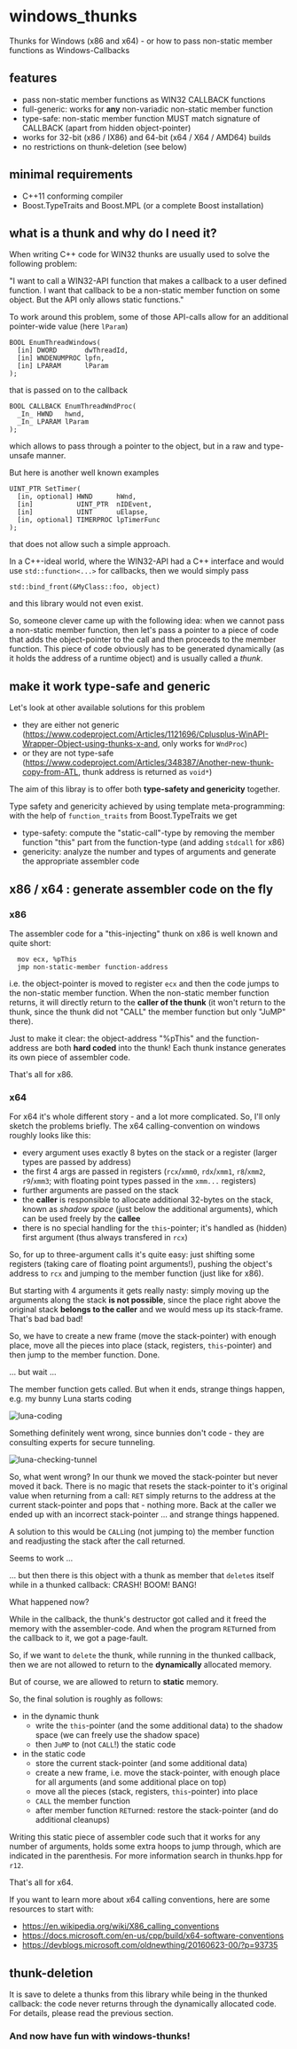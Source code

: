 # windows_thunks
Thunks for Windows (x86 and x64) - or how to pass non-static member functions as Windows-Callbacks

## features
- pass non-static member functions as WIN32 CALLBACK functions
- full-generic: works for __any__ non-variadic non-static member function
- type-safe: non-static member function MUST match signature of CALLBACK (apart from hidden object-pointer) 
- works for 32-bit (x86 / IX86) and 64-bit (x64 / X64 / AMD64) builds
- no restrictions on thunk-deletion (see below)

## minimal requirements
- C++11 conforming compiler
- Boost.TypeTraits and Boost.MPL (or a complete Boost installation)

## what is a thunk and why do I need it?
When writing C++ code for WIN32 thunks are usually used to solve the following problem:

"I want to call a WIN32-API function that makes a callback to a user defined function. I want that callback to be a non-static member function on some object. But the API only allows static functions."

To work around this problem, some of those API-calls allow for an additional pointer-wide value (here `lParam`)
```
BOOL EnumThreadWindows(
  [in] DWORD       dwThreadId,
  [in] WNDENUMPROC lpfn,
  [in] LPARAM      lParam
);
```
that is passed on to the callback
```
BOOL CALLBACK EnumThreadWndProc(
  _In_ HWND   hwnd,
  _In_ LPARAM lParam
);
```
which allows to pass through a pointer to the object, but in a raw and type-unsafe manner.

But here is another well known examples
```
UINT_PTR SetTimer(
  [in, optional] HWND      hWnd,
  [in]           UINT_PTR  nIDEvent,
  [in]           UINT      uElapse,
  [in, optional] TIMERPROC lpTimerFunc
);
```
that does not allow such a simple approach.

In a C++-ideal world, where the WIN32-API had a C++ interface and would use `std::function<...>` for callbacks, then we would simply pass

```std::bind_front(&MyClass::foo, object)```

and this library would not even exist.

So, someone clever came up with the following idea: when we cannot pass a non-static member function, then let's pass a pointer to a piece of code that adds the object-pointer to the call and then proceeds to the member function. This piece of code obviously has to be generated dynamically (as it holds the address of a runtime object) and is usually called a _thunk_.

## make it work type-safe and generic
Let's look at other available solutions for this problem 
- they are either not generic (https://www.codeproject.com/Articles/1121696/Cplusplus-WinAPI-Wrapper-Object-using-thunks-x-and, only works for `WndProc`)
- or they are not type-safe (https://www.codeproject.com/Articles/348387/Another-new-thunk-copy-from-ATL, thunk address is returned as `void*`)

The aim of this libray is to offer both __type-safety and genericity__ together.

Type safety and genericity achieved by using template meta-programming: with the help of `function_traits` from Boost.TypeTraits we get
- type-safety: compute the "static-call"-type by removing the member function "this" part from the function-type (and adding `stdcall` for x86)
- genericity: analyze the number and types of arguments and generate the appropriate assembler code

## x86 / x64 : generate assembler code on the fly
### x86
The assembler code for a "this-injecting" thunk on x86 is well known and quite short:
```
  mov ecx, %pThis
  jmp non-static-member function-address
```
i.e. the object-pointer is moved to register `ecx` and then the code jumps to the non-static member function. When the non-static member function returns, it will directly return to the __caller of the thunk__ (it won't return to the thunk, since the thunk did not "CALL" the member function but only "JuMP" there).

Just to make it clear: the object-address "%pThis" and the function-address are both __hard coded__ into the thunk! Each thunk instance generates its own piece of assembler code.

That's all for x86. 

### x64
For x64 it's whole different story - and a lot more complicated. So, I'll only sketch the problems briefly. The x64 calling-convention on windows roughly looks like this:

- every argument uses exactly 8 bytes on the stack or a register (larger types are passed by address)
- the first 4 args are passed in registers (`rcx`/`xmm0`, `rdx`/`xmm1`, `r8`/`xmm2`, `r9`/`xmm3`;  with floating point types passed in the `xmm...` registers)
- further arguments are passed on the stack
- the __caller__ is responsible to allocate additional 32-bytes on the stack, known as _shadow space_ (just below the additional arguments), which can be used freely by the __callee__ 
- there is no special handling for the `this`-pointer; it's handled as (hidden) first argument (thus always transfered in `rcx`)

So, for up to three-argument calls it's quite easy: just shifting some registers (taking care of floating point arguments!), pushing the object's address to `rcx` and jumping to the member function (just like for x86).

But starting with 4 arguments it gets really nasty: simply moving up the arguments along the stack __is not possible__, since the place right above the original stack __belongs to the caller__ and we would mess up its stack-frame. That's bad bad bad!

So, we have to create a new frame (move the stack-pointer) with enough place, move all the pieces into place (stack, registers, `this`-pointer) and then jump to the member function. Done.

... but wait ...

The member function gets called. But when it ends, strange things happen, e.g. my bunny Luna starts coding

![luna-coding](/pictures/luna_coding.png)


Something definitely went wrong, since bunnies don't code - they are consulting experts for secure tunneling.

![luna-checking-tunnel](/pictures/luna_checking_tunnel.png)

So, what went wrong? In our thunk we moved the stack-pointer but never moved it back. There is no magic that resets the stack-pointer to it's original value when returning from a call: `RET` simply returns to the address at the current stack-pointer and pops that - nothing more. Back at the caller we ended up with an incorrect stack-pointer ... and strange things happened.

A solution to this would be `CALL`ing (not jumping to) the member function and readjusting the stack after the call returned.

Seems to work ...

... but then there is this object with a thunk as member that `delete`s itself while in a thunked callback: CRASH! BOOM! BANG!

What happened now?

While in the callback, the thunk's destructor got called and it freed the memory with the assembler-code. And when the program `RET`urned from the callback to it, we got a page-fault.

So, if we want to `delete` the thunk, while running in the thunked callback, then we are not allowed to return to the __dynamically__ allocated memory.

But of course, we are allowed to return to __static__ memory. 

So, the final solution is roughly as follows:
- in the dynamic thunk
  - write the `this`-pointer (and the some additional data) to the shadow space (we can freely use the shadow space)
  - then `JuMP` to (not `CALL`!) the static code
- in the static code
  - store the current stack-pointer (and some additional data)
  - create a new frame, i.e. move the stack-pointer, with enough place for all arguments (and some additional place on top)
  - move all the pieces (stack, registers, `this`-pointer) into place
  - `CALL` the member function
  - after member function `RET`urned: restore the stack-pointer (and do additional cleanups)
 
Writing this static piece of assembler code such that it works for any number of arguments, holds some extra hoops to jump through, which are indicated in the parenthesis. For more information search in thunks.hpp for `r12`.

That's all for x64. 

If you want to learn more about x64 calling conventions, here are some resources to start with:
- https://en.wikipedia.org/wiki/X86_calling_conventions
- https://docs.microsoft.com/en-us/cpp/build/x64-software-conventions
- https://devblogs.microsoft.com/oldnewthing/20160623-00/?p=93735

## thunk-deletion
It is save to delete a thunks from this library while being in the thunked callback: the code never returns through the dynamically allocated code. For details, please read the previous section.


### And now have fun with windows-thunks!
